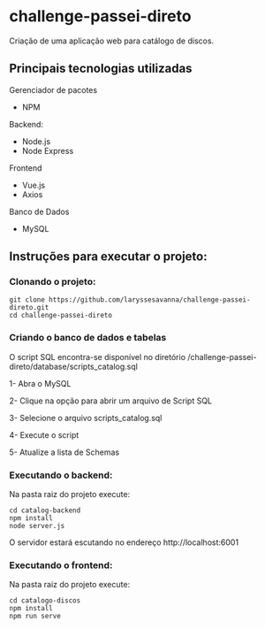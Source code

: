 # challenge-passei-direto
Criação de uma aplicação web para catálogo de discos.

## Principais tecnologias utilizadas
Gerenciador de pacotes
- NPM

Backend:
- Node.js
- Node Express

Frontend
- Vue.js
- Axios

Banco de Dados
- MySQL

## Instruções para executar o projeto:

### Clonando o projeto:

```
git clone https://github.com/laryssesavanna/challenge-passei-direto.git
cd challenge-passei-direto
```

### Criando o banco de dados e tabelas

O script SQL encontra-se disponível no diretório /challenge-passei-direto/database/scripts_catalog.sql

1- Abra o MySQL

2- Clique na opção para abrir um arquivo de Script SQL

3- Selecione o arquivo scripts_catalog.sql

4- Execute o script

5- Atualize a lista de Schemas

### Executando o backend:

Na pasta raiz do projeto execute:
```
cd catalog-backend
npm install
node server.js

```
O servidor estará escutando no endereço http://localhost:6001

### Executando o frontend:

Na pasta raiz do projeto execute:
```
cd catalogo-discos
npm install
npm run serve

```
